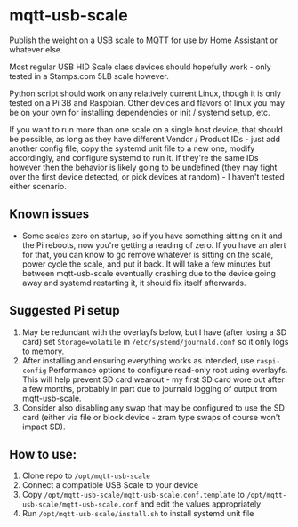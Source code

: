 # mqtt-usb-scale
Publish the weight on a USB scale to MQTT for use by Home Assistant or whatever else.

Most regular USB HID Scale class devices should hopefully work - only tested in a Stamps.com 5LB scale however.

Python script should work on any relatively current Linux, though it is only tested on a Pi 3B and Raspbian. Other devices and flavors of linux you may be on your own for installing dependencies or init / systemd setup, etc.

If you want to run more than one scale on a single host device, that should be possible, as long as they have different Vendor / Product IDs - just add another config file, copy the systemd unit file to a new one, modify accordingly, and configure systemd to run it. If they're the same IDs however then the behavior is likely going to be undefined (they may fight over the first device detected, or pick devices at random) - I haven't tested either scenario.

## Known issues
* Some scales zero on startup, so if you have something sitting on it and the Pi reboots, now you're getting a reading of zero. If you have an alert for that, you can know to go remove whatever is sitting on the scale, power cycle the scale, and put it back. It will take a few minutes but between mqtt-usb-scale eventually crashing due to the device going away and systemd restarting it, it should fix itself afterwards.

## Suggested Pi setup
1) May be redundant with the overlayfs below, but I have (after losing a SD card) set `Storage=volatile` in `/etc/systemd/journald.conf` so it only logs to memory.
2) After installing and ensuring everything works as intended, use `raspi-config` Performance options to configure read-only root using overlayfs. This will help prevent SD card wearout - my first SD card wore out after a few months, probably in part due to journald logging of output from mqtt-usb-scale.
3) Consider also disabling any swap that may be configured to use the SD card (either via file or block device - zram type swaps of course won't impact SD).

## How to use:
1) Clone repo to `/opt/mqtt-usb-scale`
2) Connect a compatible USB Scale to your device
3) Copy `/opt/mqtt-usb-scale/mqtt-usb-scale.conf.template` to `/opt/mqtt-usb-scale/mqtt-usb-scale.conf` and edit the values appropriately
4) Run `/opt/mqtt-usb-scale/install.sh` to install systemd unit file
